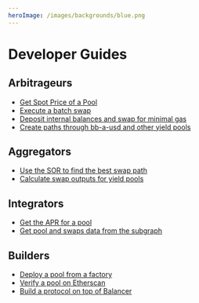 ```yaml
---
heroImage: /images/backgrounds/blue.png
---
```


# Developer Guides

## Arbitrageurs
- [Get Spot Price of a Pool]()
- [Execute a batch swap]()
- [Deposit internal balances and swap for minimal gas]()
- [Create paths through bb-a-usd and other yield pools]()
## Aggregators
- [Use the SOR to find the best swap path]()
- [Calculate swap outputs for yield pools]()

## Integrators
- [Get the APR for a pool]()
- [Get pool and swaps data from the subgraph]()
## Builders

- [Deploy a pool from a factory]()
- [Verify a pool on Etherscan]()
- [Build a protocol on top of Balancer]()
